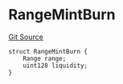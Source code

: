 # RangeMintBurn
[Git Source](https://github.com/ArrakisFinance/arrakis-modular/blob/main/src/structs/SUniswapV4.sol)


```solidity
struct RangeMintBurn {
    Range range;
    uint128 liquidity;
}
```

